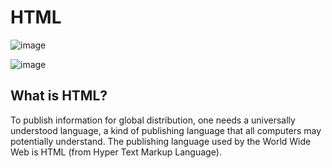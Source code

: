 # HTML

![image](https://user-images.githubusercontent.com/99423162/223612515-a24dc99a-1161-4d88-b518-d4c1a4ee804e.png)

![image](https://user-images.githubusercontent.com/99423162/223612624-7d009f88-dad3-4cc1-a0cd-5b60c2bb8cf6.png)

## What is HTML?
To publish information for global distribution, one needs a universally
understood language, a kind of publishing language that all computers
may potentially understand. The publishing language used by the World
Wide Web is HTML (from Hyper Text Markup Language).
